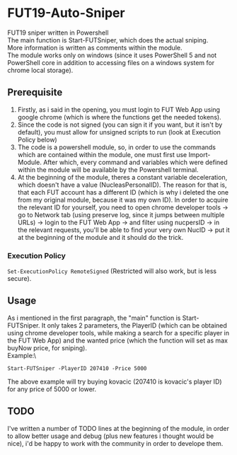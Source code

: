 # FUT19-Auto-Sniper

FUT19 sniper written in Powershell\
The main function is Start-FUTSniper, which does the actual sniping.\
More information is written as comments within the module.\
The module works only on windows (since it uses PowerShell 5 and not PowerShell core in addition to accessing files on a windows system for chrome local storage).

## Prerequisite

1. Firstly, as i said in the opening, you must login to FUT Web App using google chrome (which is where the functions get the needed tokens).
2. Since the code is not signed (you can sign it if you want, but it isn't by default), you must allow for unsigned scripts to run (look at Execution Policy below)
3. The code is a powershell module, so, in order to use the commands which are contained within the module, one must first use Import-Module. After which, every command and variables which were defined within the module will be available by the Powershell terminal.
4. At the beginning of the module, theres a constant variable deceleration, which doesn't have a value (NucleasPersonalID). The reason for that is, that each FUT account has a different ID (which is why i deleted the one from my original module, because it was my own ID). In order to acquire the relevant ID for yourself, you need to open chrome developer tools -> go to Network tab (using preserve log, since it jumps between multiple URLs) -> login to the FUT Web App -> and filter using nucpersID -> in the relevant requests, you'll be able to find your very own NucID -> put it at the beginning of the module and it should do the trick.

### Execution Policy

`Set-ExecutionPolicy RemoteSigned`
(Restricted will also work, but is less secure).

## Usage

As  i mentioned in the first paragraph, the "main" function is Start-FUTSniper. It only takes 2 parameters, the PlayerID (which can be obtained using chrome developer tools, while making a search for a specific player in the FUT Web App) and the wanted price (which the function will set as max buyNow price, for sniping).\
Example:\

`Start-FUTSniper -PlayerID 207410 -Price 5000`

The above example will try buying kovacic (207410 is kovacic's player ID) for any price of 5000 or lower.

## TODO

I've written a number of TODO lines at the beginning of the module, in order to allow better usage and debug (plus new features i thought would be nice), i'd be happy to work with the community in order to develope them.
